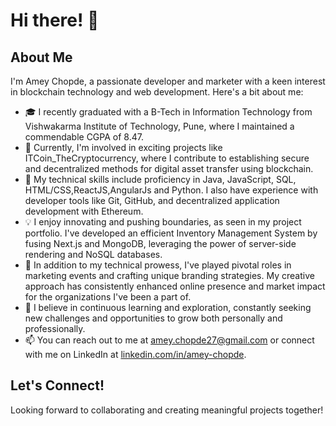# Hi there! 👋

## About Me

I'm Amey Chopde, a passionate developer and marketer with a keen interest in blockchain technology and web development. Here's a bit about me:

- 🎓 I recently graduated with a B-Tech in Information Technology from Vishwakarma Institute of Technology, Pune, where I maintained a commendable CGPA of 8.47.
- 💼 Currently, I'm involved in exciting projects like ITCoin_TheCryptocurrency, where I contribute to establishing secure and decentralized methods for digital asset transfer using blockchain.
- 🔧 My technical skills include proficiency in Java, JavaScript, SQL, HTML/CSS,ReactJS,AngularJs and Python. I also have experience with developer tools like Git, GitHub, and decentralized application development with Ethereum.
- 💡 I enjoy innovating and pushing boundaries, as seen in my project portfolio. I've developed an efficient Inventory Management System by fusing Next.js and MongoDB, leveraging the power of server-side rendering and NoSQL databases.
- 🚀 In addition to my technical prowess, I've played pivotal roles in marketing events and crafting unique branding strategies. My creative approach has consistently enhanced online presence and market impact for the organizations I've been a part of.
- 🌱 I believe in continuous learning and exploration, constantly seeking new challenges and opportunities to grow both personally and professionally.
- 📫 You can reach out to me at amey.chopde27@gmail.com or connect with me on LinkedIn at [linkedin.com/in/amey-chopde](linkedin.com/in/amey-chopde).

## Let's Connect!

Looking forward to collaborating and creating meaningful projects together!

